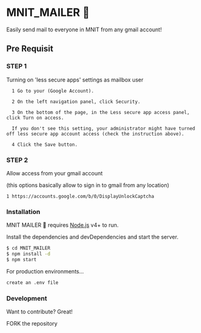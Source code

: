 # MNIT_MAILER 📧

Easily send mail to everyone in MNIT from any gmail account!

## Pre Requisit

### STEP 1

Turning on 'less secure apps' settings as mailbox user

      1 Go to your (Google Account).
      
      2 On the left navigation panel, click Security.
      
      3 On the bottom of the page, in the Less secure app access panel, click Turn on access.
      
      If you don't see this setting, your administrator might have turned off less secure app account access (check the instruction above).
      
      4 Click the Save button.
      
### STEP 2

Allow access from your gmail account 

(this options basically allow to sign in to gmail from any location)

    1 https://accounts.google.com/b/0/DisplayUnlockCaptcha 

### Installation

MNIT MAILER 📧 requires [Node.js](https://nodejs.org/) v4+ to run.

Install the dependencies and devDependencies and start the server.

```sh
$ cd MNIT_MAILER
$ npm install -d
$ npm start
```

For production environments...

```sh
create an .env file
```
### Development

Want to contribute? Great!

FORK the repository 
